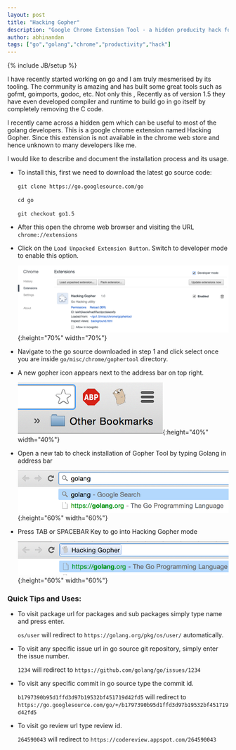 ```yaml
---
layout: post
title: "Hacking Gopher"
description: "Google Chrome Extension Tool - a hidden producity hack for golang developers"
author: abhinandan
tags: ["go","golang","chrome","productivity","hack"]
---
```

{% include JB/setup %}

I have recently started working on go and I am truly mesmerised by its tooling. The community is amazing and has built some great tools such as gofmt, goimports, godoc, etc.
Not only this , Recently as of version 1.5 they have even developed compiler and runtime to build go in go itself by completely removing the C code.

I recently came across a hidden gem which can be useful to most of the golang developers.
This is a google chrome extension named Hacking Gopher. Since this extension is not available in the chrome web store and hence unknown to many developers like me.

I would like to describe and document the installation process and its usage.

* To install this, first we need to download the latest go source code:

   `git clone https://go.googlesource.com/go`

   `cd go`

   `git checkout go1.5`

* After this open the chrome web browser and visiting the URL `chrome://extensions`

* Click on the `Load Unpacked Extension Button`. Switch to developer mode to enable this option.

  ![smiley](/assets/blogs/gopher_4.png){:height="70%" width="70%"}

* Navigate to the go source downloaded in step 1 and click select once you are inside `go/misc/chrome/gophertool` directory.

* A new gopher icon appears next to the address bar on top right.

  ![smiley](/assets/blogs/gopher_1.png){:height="40%" width="40%"}

* Open a new tab to check installation of Gopher Tool by typing Golang in address bar

  ![smiley](/assets/blogs/gopher_2.png){:height="60%" width="60%"}

* Press TAB or SPACEBAR Key to go into Hacking Gopher mode

  ![smiley](/assets/blogs/gopher_3.png){:height="60%" width="60%"}

### Quick Tips and Uses:

- To visit package url for packages and sub packages simply type name and press enter.

   `os/user` will redirect to `https://golang.org/pkg/os/user/` automatically.

- To visit any specific issue url in go source git repository, simply enter the issue number.

   `1234` will redirect to `https://github.com/golang/go/issues/1234`

- To visit any specific commit in go source type the commit id.

   `b1797390b95d1ffd3d97b19532bf451719d42fd5` will redirect to `https://go.googlesource.com/go/+/b1797390b95d1ffd3d97b19532bf451719d42fd5`

- To visit go review url type review id.

   `264590043` will redirect to `https://codereview.appspot.com/264590043`

